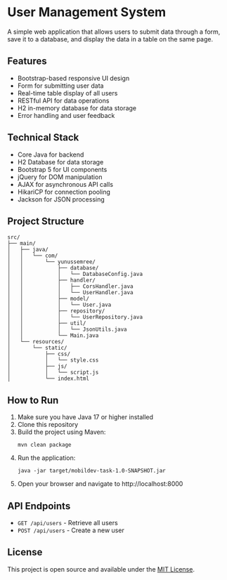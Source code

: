 # User Management System

A simple web application that allows users to submit data through a form, save it to a database, and display the data in a table on the same page.

## Features

- Bootstrap-based responsive UI design
- Form for submitting user data
- Real-time table display of all users
- RESTful API for data operations
- H2 in-memory database for data storage
- Error handling and user feedback

## Technical Stack

- Core Java for backend
- H2 Database for data storage
- Bootstrap 5 for UI components
- jQuery for DOM manipulation
- AJAX for asynchronous API calls
- HikariCP for connection pooling
- Jackson for JSON processing

## Project Structure

```
src/
├── main/
│   ├── java/
│   │   └── com/
│   │       └── yunussemree/
│   │           ├── database/
│   │           │   └── DatabaseConfig.java
│   │           ├── handler/
│   │           │   ├── CorsHandler.java
│   │           │   └── UserHandler.java
│   │           ├── model/
│   │           │   └── User.java
│   │           ├── repository/
│   │           │   └── UserRepository.java
│   │           ├── util/
│   │           │   └── JsonUtils.java
│   │           └── Main.java
│   └── resources/
│       └── static/
│           ├── css/
│           │   └── style.css
│           ├── js/
│           │   └── script.js
│           └── index.html
```

## How to Run

1. Make sure you have Java 17 or higher installed
2. Clone this repository
3. Build the project using Maven:
   ```
   mvn clean package
   ```
4. Run the application:
   ```
   java -jar target/mobildev-task-1.0-SNAPSHOT.jar
   ```
5. Open your browser and navigate to http://localhost:8000

## API Endpoints

- `GET /api/users` - Retrieve all users
- `POST /api/users` - Create a new user

## License

This project is open source and available under the [MIT License](LICENSE). 